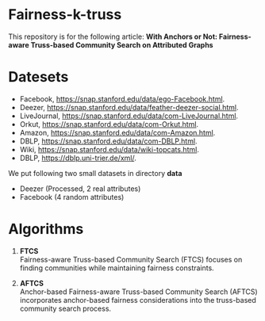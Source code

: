 # Fairness-k-truss

This repository is for the following article: **With Anchors or Not: Fairness-aware Truss-based Community Search on Attributed Graphs**

# Datesets

 - Facebook, https://snap.stanford.edu/data/ego-Facebook.html.
 - Deezer, https://snap.stanford.edu/data/feather-deezer-social.html.
 - LiveJournal, https://snap.stanford.edu/data/com-LiveJournal.html.
 - Orkut, https://snap.stanford.edu/data/com-Orkut.html.
 - Amazon, https://snap.stanford.edu/data/com-Amazon.html.
 - DBLP, https://snap.stanford.edu/data/com-DBLP.html.
 - Wiki, https://snap.stanford.edu/data/wiki-topcats.html.
 - DBLP, https://dblp.uni-trier.de/xml/.

We put following two small datasets in directory **data**
 - Deezer (Processed, 2 real attributes)
 - Facebook (4 random attributes)

# Algorithms  

1. **FTCS**  
   Fairness-aware Truss-based Community Search (FTCS) focuses on finding communities while maintaining fairness constraints.  

2. **AFTCS**  
   Anchor-based Fairness-aware Truss-based Community Search (AFTCS) incorporates anchor-based fairness considerations into the truss-based community search process.  
